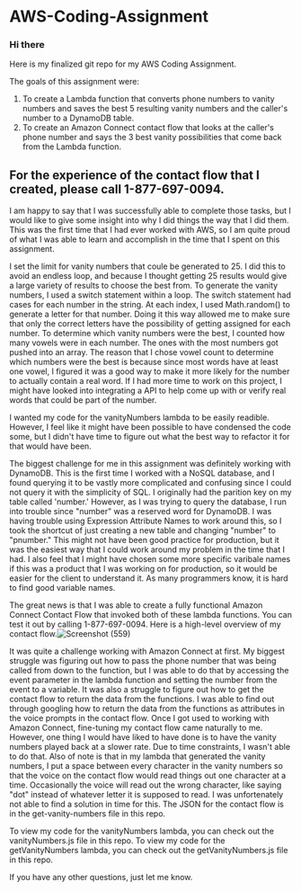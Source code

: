 # AWS-Coding-Assignment

### Hi there

Here is my finalized git repo for my AWS Coding Assignment.

The goals of this assignment were:

 1. To create a Lambda function that converts phone numbers to vanity numbers and saves the best 5 resulting vanity numbers and the caller's number to a DynamoDB table.
 2. To create an Amazon Connect contact flow that looks at the caller's phone number and says the 3 best vanity possibilities that come back from the Lambda function.

 ## For the experience of the contact flow that I created, please call 1-877-697-0094. 

I am happy to say that I was successfully able to complete those tasks, but I would like to give some insight into why I did things the way that I did them.  This was the first time that I had ever worked with AWS, so I am quite proud of what I was able to learn and accomplish in the time that I spent on this assignment.

I set the limit for vanity numbers that coule be generated to 25.  I did this to avoid an endless loop, and because I thought getting 25 results would give a large variety of results to choose the best from.  To generate the vanity numbers, I used a switch statement within a loop.  The switch statement had cases for each number in the string.  At each index, I used Math.random() to generate a letter for that number.  Doing it this way allowed me to make sure that only the correct letters have the possibility of getting assigned for each number.  To determine which vanity numbers were the best, I counted how many vowels were in each number.  The ones with the most numbers got pushed into an array.  The reason that I chose vowel count to determine which numbers were the best is because since most words have at least one vowel, I figured it was a good way to make it more likely for the number to actually contain a real word.  If I had more time to work on this project, I might have looked into integrating a API to help come up with or verify real words that could be part of the number.

I wanted my code for the vanityNumbers lambda to be easily readible.  However, I feel like it might have been possible to have condensed the code some, but I didn't have time to figure out what the best way to refactor it for that would have been.

The biggest challenge for me in this assignment was definitely working with DynamoDB.  This is the first time I worked with a NoSQL database, and I found querying it to be vastly more complicated and confusing since I could not query it with the simplicity of SQL.  I originally had the parition key on my table called 'number.'  However, as I was trying to query the database, I run into trouble since "number" was a reserved word for DynamoDB.  I was having trouble using Expression Attribute Names to work around this, so I took the shortcut of just creating a new table and changing "number" to "pnumber."  This might not have been good practice for production, but it was the easiest way that I could work around my problem in the time that I had.  I also feel that I might have chosen some more specific varibale names if this was a product that I was working on for production, so it would be easier for the client to understand it.  As many programmers know, it is hard to find good variable names.

The great news is that I was able to create a fully functional Amazon Connect Contact Flow that invoked both of these lambda functions.  You can test it out by calling 1-877-697-0094.  Here is a high-level overview of my contact flow.![Screenshot (559)](https://user-images.githubusercontent.com/75149451/124851998-751ec900-df58-11eb-9a99-51cd3a70c5e5.png)

It was quite a challenge working with Amazon Connect at first.  My biggest struggle was figuring out how to pass the phone number that was being called from down to the function, but I was able to do that by accessing the event parameter in the lambda function and setting the number from the event to a variable.  It was also a struggle to figure out how to get the contact flow to return the data from the functions.  I was able to find out through googling how to return the data from the functions as attributes in the voice prompts in the contact flow.  Once I got used to working with Amazon Connect, fine-tuning my contact flow came naturally to me.  However, one thing I would have liked to have done is to have the vanity numbers played back at a slower rate.  Due to time constraints, I wasn't able to do that.  Also of note is that in my lambda that generated the vanity numbers, I put a space between every character in the vanity numbers so that the voice on the contact flow would read things out one character at a time.  Occasionally the voice will read out the wrong character, like saying "dot" instead of whatever letter it is supposed to read.  I was unfortenately not able to find a solution in time for this.  The JSON for the contact flow is in the get-vanity-numbers file in this repo.


To view my code for the vanityNumbers lambda, you can check out the vanityNumbers.js file in this repo.
To view my code for the getVanityNumbers lambda, you can check out the getVanityNumbers.js file in this repo.

If you have any other questions, just let me know.
